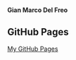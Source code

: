 #### Gian Marco Del Freo
## GitHub Pages

[My GitHub Pages](https://gmdfitis.github.io/delfreo.github.io/)
